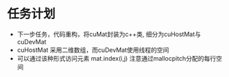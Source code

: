# 任务计划
+ 下一步任务，代码重构，将cuMat封装为c++类, 细分为cuHostMat与cuDevMat
+ cuHostMat 采用二维数组，而cuDevMat使用线程的空间
+ 可以通过该种形式访问元素 mat.index(i,j) 注意通过mallocpitch分配的每行空间